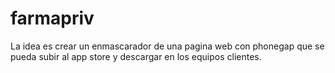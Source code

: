 # farmapriv
La idea es crear un enmascarador de una pagina web con phonegap que se pueda subir al app store
y descargar en los equipos clientes.
